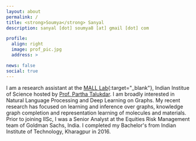 ```yaml
---
layout: about
permalink: /
title: <strong>Soumya</strong> Sanyal
description: sanyal [dot] soumya8 [at] gmail [dot] com

profile:
  align: right
  image: prof_pic.jpg
  address: >

news: false
social: true
---
```


I am a research assistant at the [MALL Lab](http://malllabiisc.github.io/){:target="\_blank"}, Indian Institue of Science hosted by [Prof. Partha Talukdar](http://talukdar.net/). I am broadly interested in Natural Language Processing and Deep Learning on Graphs. My recent research has focused on learning and inference over graphs, knowledge graph completion and representation learning of molecules and materials. Prior to joining IISc, I was a Senior Analyst at the Equities Risk Management team of Goldman Sachs, India. I completed my Bachelor's from Indian Institute of Technology, Kharagpur in 2016.
